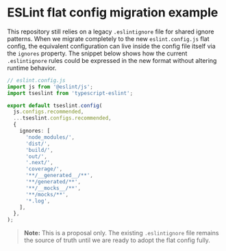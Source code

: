 # ESLint flat config migration example

This repository still relies on a legacy `.eslintignore` file for shared ignore
patterns. When we migrate completely to the new `eslint.config.js` flat config,
the equivalent configuration can live inside the config file itself via the
`ignores` property. The snippet below shows how the current `.eslintignore`
rules could be expressed in the new format without altering runtime behavior.

```ts
// eslint.config.js
import js from '@eslint/js';
import tseslint from 'typescript-eslint';

export default tseslint.config(
  js.configs.recommended,
  ...tseslint.configs.recommended,
  {
    ignores: [
      'node_modules/',
      'dist/',
      'build/',
      'out/',
      '.next/',
      'coverage/',
      '**/__generated__/**',
      '**/generated/**',
      '**/__mocks__/**',
      '**/mocks/**',
      '*.log',
    ],
  },
);
```

> **Note:** This is a proposal only. The existing `.eslintignore` file remains
> the source of truth until we are ready to adopt the flat config fully.
